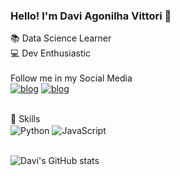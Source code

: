 ### Hello! I'm Davi Agonilha Vittori 👋
📚 Data Science Learner
<br/>
💻 Dev Enthusiastic
<br/>
<br/>
Follow me in my Social Media
<br/>
[![blog](https://img.shields.io/badge/LinkedIn-0077B5?style=for-the-badge&logo=linkedin&logoColor=white)](https://www.linkedin.com/in/davi-agonilha-vittori/)
[![blog](https://img.shields.io/badge/Instagram-E4405F?style=for-the-badge&logo=instagram&logoColor=white)](https://www.instagram.com/daviagonilhaoficial/)



<div style = "display:inline_block"><br/>
  🚀 Skills
  <br/>
  <img align ="center" alt="Python" src = "https://img.shields.io/badge/Python-3776AB?style=for-the-badge&logo=python&logoColor=white"/>
  <img align ="center" alt="JavaScript" src = "https://img.shields.io/badge/JavaScript-F7DF1E?style=for-the-badge&logo=javascript&logoColor=black"/>
</div><br/>

![Davi's GitHub stats](https://github-readme-stats.vercel.app/api?username=DaviAgonilhaVittori&show_icons=true&theme=onedark)
